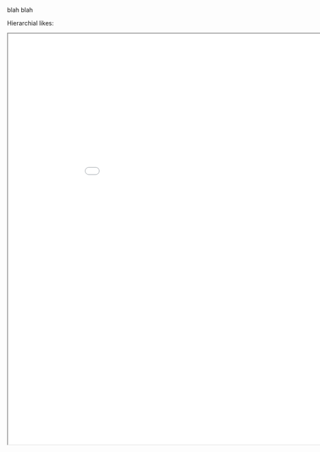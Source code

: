 blah blah

<div id="chart_div"></div>

Hierarchial likes:
<iframe src="artistHierarchialGraph.html" style="width: 960px; height: 960px;"></iframe>
